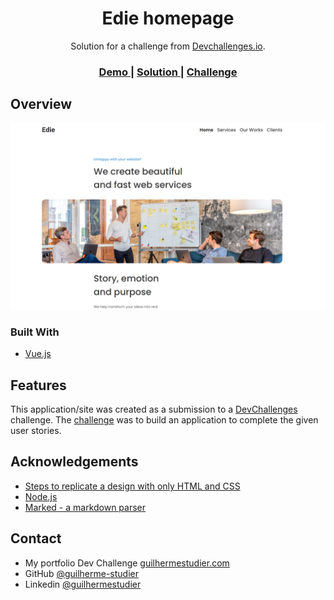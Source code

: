 <!-- Please update value in the {}  -->

<h1 align="center">Edie homepage</h1>

<div align="center">
   Solution for a challenge from  <a href="http://devchallenges.io" target="_blank">Devchallenges.io</a>.
</div>

<div align="center">
  <h3>
    <a href="https://steady-moonbeam-1e4789.netlify.app/">
      Demo
    </a>
    <span> | </span>
    <a href="https://devchallenges.io/solutions/Gy3WSJqehHIsw2k2Kr4D">
      Solution
    </a>
    <span> | </span>
    <a href="https://devchallenges.io/challenges/xobQBuf8zWWmiYMIAZe0">
      Challenge
    </a>
  </h3>
</div>

## Overview

<p align="center">
  <img alt="Pokedex logo" src="src/assets/screenshot.png" />
</p>

### Built With

<!-- This section should list any major frameworks that you built your project using. Here are a few examples.-->

- [Vue.js](https://vuejs.org/)

## Features

<!-- List the features of your application or follow the template. Don't share the figma file here :) -->

This application/site was created as a submission to a [DevChallenges](https://devchallenges.io/challenges) challenge. The [challenge](https://devchallenges.io/challenges/Jymh2b2FyebRTUljkNcb) was to build an application to complete the given user stories.

## Acknowledgements

<!-- This section should list any articles or add-ons/plugins that helps you to complete the project. This is optional but it will help you in the future. For exmpale -->

- [Steps to replicate a design with only HTML and CSS](https://devchallenges-blogs.web.app/how-to-replicate-design/)
- [Node.js](https://nodejs.org/)
- [Marked - a markdown parser](https://github.com/chjj/marked)

## Contact

- My portfolio Dev Challenge [guilhermestudier.com](https://devchallenges.io/portfolio/guilherme-studier)
- GitHub [@guilherme-studier](https://github.com/guilherme-studier/)
- Linkedin [@guilhermestudier](https://www.linkedin.com/in/guilherme-dos-santos-studier-b65b94195/)

